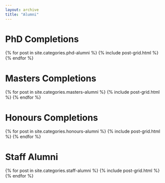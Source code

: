 ```yaml
---
layout: archive
title: "Alumni"
---
```

# PhD Completions
<div class="tiles">
{% for post in site.categories.phd-alumni %}
	{% include post-grid.html %}
{% endfor %}
</div><!-- /.tiles -->

# Masters Completions
<div class="tiles">
{% for post in site.categories.masters-alumni %}
	{% include post-grid.html %}
{% endfor %}
</div><!-- /.tiles -->

# Honours Completions
<div class="tiles">
{% for post in site.categories.honours-alumni %}
	{% include post-grid.html %}
{% endfor %}
</div><!-- /.tiles -->

# Staff Alumni
<div class="tiles">
{% for post in site.categories.staff-alumni %}
	{% include post-grid.html %}
{% endfor %}
</div><!-- /.tiles -->
